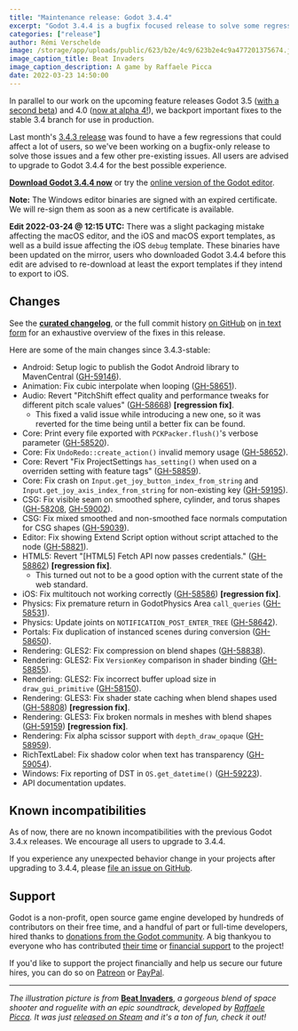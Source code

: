 ```yaml
---
title: "Maintenance release: Godot 3.4.4"
excerpt: "Godot 3.4.4 is a bugfix focused release to solve some regressions found in last month's 3.4.3 release, as well as a number of other pre-existing issues."
categories: ["release"]
author: Rémi Verschelde
image: /storage/app/uploads/public/623/b2e/4c9/623b2e4c9a477201375674.jpg
image_caption_title: Beat Invaders
image_caption_description: A game by Raffaele Picca
date: 2022-03-23 14:50:00
---
```


In parallel to our work on the upcoming feature releases Godot 3.5 ([with a second beta](/article/dev-snapshot-godot-3-5-beta-2)) and 4.0 ([now at alpha 4!](/article/dev-snapshot-godot-4-0-alpha-4)), we backport important fixes to the stable 3.4 branch for use in production.

Last month's [3.4.3 release](/article/maintenance-release-godot-3-4-3) was found to have a few regressions that could affect a lot of users, so we've been working on a bugfix-only release to solve those issues and a few other pre-existing issues. All users are advised to upgrade to Godot 3.4.4 for the best possible experience.

[**Download Godot 3.4.4 now**](/download) or try the [online version of the Godot editor](https://editor.godotengine.org/3.4.4.stable/).

**Note:** The Windows editor binaries are signed with an expired certificate. We will re-sign them as soon as a new certificate is available.

**Edit 2022-03-24 @ 12:15 UTC:** There was a slight packaging mistake affecting the macOS editor, and the iOS and macOS export templates, as well as a build issue affecting the iOS `debug` template. These binaries have been updated on the mirror, users who downloaded Godot 3.4.4 before this edit are advised to re-download at least the export templates if they intend to export to iOS.

## Changes

See the [**curated changelog**](https://github.com/godotengine/godot/blob/3.4.4-stable/CHANGELOG.md), or the full commit history [on GitHub](https://github.com/godotengine/godot/compare/3.4.3-stable...3.4.4-stable) on [in text form](https://downloads.tuxfamily.org/godotengine/3.4.4/Godot_v3.4.4-stable_changelog_chrono.txt) for an exhaustive overview of the fixes in this release.

Here are some of the main changes since 3.4.3-stable:

- Android: Setup logic to publish the Godot Android library to MavenCentral ([GH-59146](https://github.com/godotengine/godot/pull/59146)).
- Animation: Fix cubic interpolate when looping ([GH-58651](https://github.com/godotengine/godot/pull/58651)).
- Audio: Revert "PitchShift effect quality and performance tweaks for different pitch scale values" ([GH-58668](https://github.com/godotengine/godot/pull/58668)) **[regression fix]**.
  * This fixed a valid issue while introducing a new one, so it was reverted for the time being until a better fix can be found.
- Core: Print every file exported with `PCKPacker.flush()`'s verbose parameter ([GH-58520](https://github.com/godotengine/godot/pull/58520)).
- Core: Fix `UndoRedo::create_action()` invalid memory usage ([GH-58652](https://github.com/godotengine/godot/pull/58652)).
- Core: Revert "Fix ProjectSettings `has_setting()` when used on a overriden setting with feature tags" ([GH-58859](https://github.com/godotengine/godot/pull/58859)).
- Core: Fix crash on `Input.get_joy_button_index_from_string` and `Input.get_joy_axis_index_from_string` for non-existing key ([GH-59195](https://github.com/godotengine/godot/pull/59195)).
- CSG: Fix visible seam on smoothed sphere, cylinder, and torus shapes ([GH-58208](https://github.com/godotengine/godot/pull/58208), [GH-59002](https://github.com/godotengine/godot/pull/59002)).
- CSG: Fix mixed smoothed and non-smoothed face normals computation for CSG shapes ([GH-59039](https://github.com/godotengine/godot/pull/59039)).
- Editor: Fix showing Extend Script option without script attached to the node ([GH-58821](https://github.com/godotengine/godot/pull/58821)).
- HTML5: Revert "[HTML5] Fetch API now passes credentials." ([GH-58862](https://github.com/godotengine/godot/pull/58862)) **[regression fix]**.
  * This turned out not to be a good option with the current state of the web standard.
- iOS: Fix multitouch not working correctly ([GH-58586](https://github.com/godotengine/godot/pull/58586)) **[regression fix]**.
- Physics: Fix premature return in GodotPhysics Area `call_queries` ([GH-58531](https://github.com/godotengine/godot/pull/58531)).
- Physics: Update joints on `NOTIFICATION_POST_ENTER_TREE` ([GH-58642](https://github.com/godotengine/godot/pull/58642)).
- Portals: Fix duplication of instanced scenes during conversion ([GH-58650](https://github.com/godotengine/godot/pull/58650)).
- Rendering: GLES2: Fix compression on blend shapes ([GH-58838](https://github.com/godotengine/godot/pull/58838)).
- Rendering: GLES2: Fix `VersionKey` comparison in shader binding ([GH-58855](https://github.com/godotengine/godot/pull/58855)).
- Rendering: GLES2: Fix incorrect buffer upload size in `draw_gui_primitive` ([GH-58150](https://github.com/godotengine/godot/pull/58150)).
- Rendering: GLES3: Fix shader state caching when blend shapes used ([GH-58808](https://github.com/godotengine/godot/pull/58808)) **[regression fix]**.
- Rendering: GLES3: Fix broken normals in meshes with blend shapes ([GH-59159](https://github.com/godotengine/godot/pull/59159)) **[regression fix]**.
- Rendering: Fix alpha scissor support with `depth_draw_opaque` ([GH-58959](https://github.com/godotengine/godot/pull/58959)).
- RichTextLabel: Fix shadow color when text has transparency ([GH-59054](https://github.com/godotengine/godot/pull/59054)).
- Windows: Fix reporting of DST in `OS.get_datetime()` ([GH-59223](https://github.com/godotengine/godot/pull/59223)).
- API documentation updates.

## Known incompatibilities

As of now, there are no known incompatibilities with the previous Godot 3.4.x releases. We encourage all users to upgrade to 3.4.4.

If you experience any unexpected behavior change in your projects after upgrading to 3.4.4, please [file an issue on GitHub](https://github.com/godotengine/godot/issues).

## Support

Godot is a non-profit, open source game engine developed by hundreds of contributors on their free time, and a handful of part or full-time developers, hired thanks to [donations from the Godot community](/donate). A big thankyou to everyone who has contributed [their time](https://github.com/godotengine/godot/blob/master/AUTHORS.md) or [financial support](https://github.com/godotengine/godot/blob/master/DONORS.md) to the project!

If you'd like to support the project financially and help us secure our future hires, you can do so on [Patreon](https://www.patreon.com/godotengine) or [PayPal](/donate).

----

*The illustration picture is from* [**Beat Invaders**](https://store.steampowered.com/app/1863080/Beat_Invaders/), *a gorgeous blend of space shooter and roguelite with an epic soundtrack, developed by [Raffaele Picca](https://twitter.com/MV_Raffa). It was just [released on Steam](https://store.steampowered.com/app/1863080/Beat_Invaders/) and it's a ton of fun, check it out!*